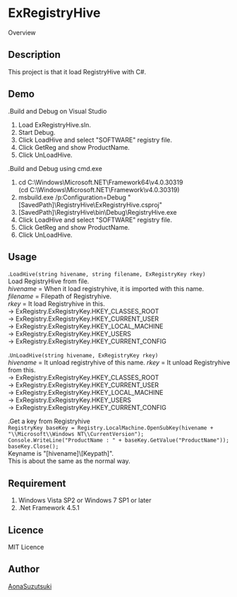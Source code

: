 ExRegistryHive
====

Overview

## Description
This project is that it load RegistryHive with C#.

## Demo
.Build and Debug on Visual Studio  
1. Load ExRegistryHive.sln.  
2. Start Debug.  
3. Click LoadHive and select "SOFTWARE" registry file.  
4. Click GetReg and show ProductName.  
5. Click UnLoadHive.  
  
.Build and Debug using cmd.exe  
1. cd C:\Windows\Microsoft.NET\Framework64\v4.0.30319  
  (cd C:\Windows\Microsoft.NET\Framework\v4.0.30319)  
2. msbuild.exe /p:Configuration=Debug "[SavedPath]\RegistryHive\ExRegistryHive.csproj"  
3. [SavedPath]\RegistryHive\bin\Debug\RegistryHive.exe  
4. Click LoadHive and select "SOFTWARE" registry file.  
5. Click GetReg and show ProductName.  
6. Click UnLoadHive.

## Usage
.`LoadHive(string hivename, string filename, ExRegistryKey rkey)`  
Load RegistryHive from file.  
*hivename* = When it load registryhive, it is imported with this name.  
*filename* = Filepath of Registryhive.  
*rkey* = It load Registryhive in this.  
 -> ExRegistry.ExRegistryKey.HKEY_CLASSES_ROOT  
 -> ExRegistry.ExRegistryKey.HKEY_CURRENT_USER  
 -> ExRegistry.ExRegistryKey.HKEY_LOCAL_MACHINE  
 -> ExRegistry.ExRegistryKey.HKEY_USERS  
 -> ExRegistry.ExRegistryKey.HKEY_CURRENT_CONFIG  
 
 .`UnLoadHive(string hivename, ExRegistryKey rkey)`  
 *hivename* = It unload registryhive of this name. 
 *rkey* = It unload Registryhive from this.  
 -> ExRegistry.ExRegistryKey.HKEY_CLASSES_ROOT  
 -> ExRegistry.ExRegistryKey.HKEY_CURRENT_USER  
 -> ExRegistry.ExRegistryKey.HKEY_LOCAL_MACHINE  
 -> ExRegistry.ExRegistryKey.HKEY_USERS  
 -> ExRegistry.ExRegistryKey.HKEY_CURRENT_CONFIG  


.Get a key from Registryhive  
`RegistryKey baseKey = Registry.LocalMachine.OpenSubKey(hivename + "\\Microsoft\\Windows NT\\CurrentVersion");`  
`Console.WriteLine("ProductName : " + baseKey.GetValue("ProductName"));`  
`baseKey.Close();`  
Keyname is "[hivename]\\[Keypath]".  
This is about the same as the normal way.  

## Requirement
1. Windows Vista SP2 or Windows 7 SP1 or later  
2. .Net Framework 4.5.1  

## Licence
MIT Licence

## Author
[AonaSuzutsuki](https://github.com/AonaSuzutsuki)
